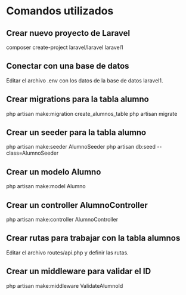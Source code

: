 # Comandos utilizados

## Crear nuevo proyecto de Laravel
composer create-project laravel/laravel laravel1

## Conectar con una base de datos
Editar el archivo .env con los datos de la base de datos laravel1.

## Crear migrations para la tabla alumno
php artisan make:migration create_alumnos_table
php artisan migrate

## Crear un seeder para la tabla alumno
php artisan make:seeder AlumnoSeeder
php artisan db:seed --class=AlumnoSeeder

## Crear un modelo Alumno
php artisan make:model Alumno

## Crear un controller AlumnoController
php artisan make:controller AlumnoController

## Crear rutas para trabajar con la tabla alumnos
Editar el archivo routes/api.php y definir las rutas.

## Crear un middleware para validar el ID
php artisan make:middleware ValidateAlumnoId


